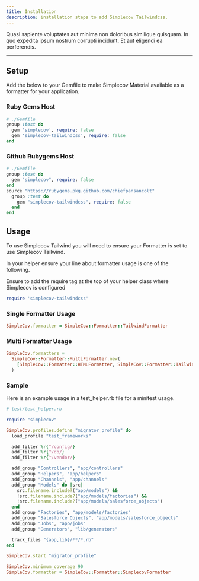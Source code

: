 ```yaml
---
title: Installation
description: installation steps to add Simplecov Tailwindcss.
---
```


Quasi sapiente voluptates aut minima non doloribus similique quisquam. In quo expedita ipsum nostrum corrupti incidunt. Et aut eligendi ea perferendis.

---

## Setup

Add the below to your Gemfile to make Simplecov Material available as a formatter for your application.

### Ruby Gems Host

```ruby
# ./Gemfile
group :test do
  gem 'simplecov', require: false
  gem 'simplecov-tailwindcss', require: false
end
```

### Github Rubygems Host

```ruby
# ./Gemfile
group :test do
  gem "simplecov", require: false
end
source "https://rubygems.pkg.github.com/chiefpansancolt"
  group :test do
    gem "simplecov-tailwindcss", require: false
  end
end
```

## Usage

To use Simplecov Tailwind you will need to ensure your Formatter is set to use Simplecov Tailwind.

In your helper ensure your line about formatter usage is one of the following.

Ensure to add the require tag at the top of your helper class where Simplecov is configured

```ruby
require 'simplecov-tailwindcss'
```

### Single Formatter Usage

```ruby
SimpleCov.formatter = SimpleCov::Formatter::TailwindFormatter
```

### Multi Formatter Usage

```ruby
SimpleCov.formatters =
  SimpleCov::Formatter::MultiFormatter.new(
    [SimpleCov::Formatter::HTMLFormatter, SimpleCov::Formatter::TailwindFormatter],
  )
```

### Sample

Here is an example usage in a test_helper.rb file for a minitest usage.

```ruby
# test/test_helper.rb

require "simplecov"

SimpleCov.profiles.define "migrator_profile" do
  load_profile "test_frameworks"

  add_filter %r{^/config/}
  add_filter %r{^/db/}
  add_filter %r{^/vendor/}

  add_group "Controllers", "app/controllers"
  add_group "Helpers", "app/helpers"
  add_group "Channels", "app/channels"
  add_group "Models" do |src|
    src.filename.include?("app/models") &&
    !src.filename.include?("app/models/factories") &&
    !src.filename.include?("app/models/salesforce_objects")
  end
  add_group "Factories", "app/models/factories"
  add_group "Salesforce Objects", "app/models/salesforce_objects"
  add_group "Jobs", "app/jobs"
  add_group "Generators", "lib/generators"

  track_files "{app,lib}/**/*.rb"
end

SimpleCov.start "migrator_profile"

SimpleCov.minimum_coverage 90
SimpleCov.formatter = SimpleCov::Formatter::SimplecovFormatter
```
